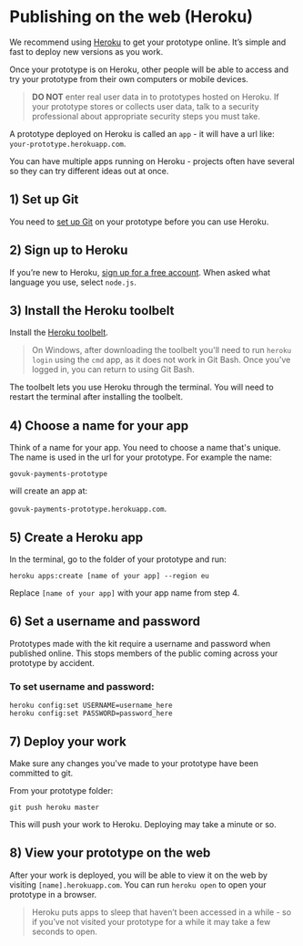 # Publishing on the web (Heroku)

We recommend using [Heroku](http://www.heroku.com) to get your prototype online. It’s simple and fast to deploy new versions as you work.

Once your prototype is on Heroku, other people will be able to access and try your prototype from their own computers or mobile devices.

> **DO NOT** enter real user data in to prototypes hosted on Heroku. If your prototype stores or collects user data, talk to a security professional about appropriate security steps you must take.

A prototype deployed on Heroku is called an `app` - it will have a url like:
`your-prototype.herokuapp.com`.

You can have multiple apps running on Heroku - projects often have several so they can try different ideas out at once.

## 1) Set up Git
You need to [set up Git](setting-up-git) on your prototype before you can use Heroku.

## 2) Sign up to Heroku

If you’re new to Heroku, [sign up for a free account](https://signup.heroku.com/). When asked what language you use, select `node.js`.

## 3) Install the Heroku toolbelt

Install the [Heroku toolbelt](https://toolbelt.heroku.com/).

> On Windows, after downloading the toolbelt you'll need to run `heroku login` using the `cmd` app, as it does not work in Git Bash. Once you’ve logged in, you can return to using Git Bash.

The toolbelt lets you use Heroku through the terminal. You will need to restart the terminal after installing the toolbelt.

## 4) Choose a name for your app
Think of a name for your app. You need to choose a name that's unique. The name is used in the url for your prototype. For example the name:

`govuk-payments-prototype`

will create an app at:

`govuk-payments-prototype.herokuapp.com`.

## 5) Create a Heroku app

In the terminal, go to the folder of your prototype and run:

```
heroku apps:create [name of your app] --region eu
```
Replace `[name of your app]` with your app name from step 4.

## 6) Set a username and password

Prototypes made with the kit require a username and password when published online. This stops members of the public coming across your prototype by accident.

### To set username and password:

```
heroku config:set USERNAME=username_here
heroku config:set PASSWORD=password_here
```

## 7) Deploy your work

Make sure any changes you've made to your prototype have been committed to git.

From your prototype folder:
```
git push heroku master
```
This will push your work to Heroku. Deploying may take a minute or so.

## 8) View your prototype on the web

After your work is deployed, you will be able to view it on the web by visiting `[name].herokuapp.com`.
You can run `heroku open` to open your prototype in a browser.

> Heroku puts apps to sleep that haven’t been accessed in a while - so if you’ve not visited your prototype for a while it may take a few seconds to open.
